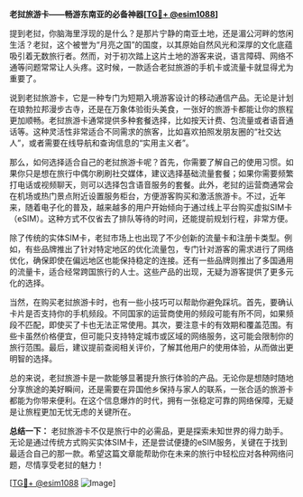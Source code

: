 **老挝旅游卡——畅游东南亚的必备神器[[TG💪+ @esim1088](https://t.me/s/esim1088)]**

提到老挝，你脑海里浮现的是什么？是那片宁静的南亚土地，还是湄公河畔的悠闲生活？老挝，这个被誉为“月亮之国”的国度，以其原始自然风光和深厚的文化底蕴吸引着无数旅行者。然而，对于初次踏上这片土地的游客来说，语言障碍、网络不通等问题常常让人头疼。这时候，一款适合老挝旅游的手机卡或流量卡就显得尤为重要了。

说到老挝旅游卡，它是一种专门为短期入境游客设计的移动通信产品。无论是计划在琅勃拉邦漫步古寺，还是在万象体验街头美食，一张好的旅游卡都能让你的旅程更加顺畅。老挝旅游卡通常提供多种套餐选择，比如按天计费、包流量或者语音通话等。这种灵活性非常适合不同需求的旅客，比如喜欢拍照发朋友圈的“社交达人”，或者需要在线导航和查询信息的“实用主义者”。

那么，如何选择适合自己的老挝旅游卡呢？首先，你需要了解自己的使用习惯。如果你只是想在旅行中偶尔刷刷社交媒体，建议选择基础流量套餐；如果你需要频繁打电话或视频聊天，则可以选择包含语音服务的套餐。此外，老挝的运营商通常会在机场或热门景点附近设置服务柜台，方便游客购买和激活旅游卡。不过，近年来，随着电子化的普及，越来越多的用户开始倾向于通过线上平台购买虚拟SIM卡（eSIM）。这种方式不仅省去了排队等待的时间，还能提前规划行程，非常方便。

除了传统的实体SIM卡，老挝市场上也出现了不少创新的流量卡和注册卡类型。例如，有些品牌推出了针对特定地区的优化流量包，专门针对游客的需求进行了网络优化，确保即使在偏远地区也能保持稳定的连接。还有一些品牌则推出了多国通用的流量卡，适合经常跨国旅行的人士。这些产品的出现，无疑为游客提供了更多元化的选择。

当然，在购买老挝旅游卡时，也有一些小技巧可以帮助你避免踩坑。首先，要确认卡片是否支持你的手机频段。不同国家的运营商使用的频段可能有所不同，如果频段不匹配，即使买了卡也无法正常使用。其次，要注意卡的有效期和覆盖范围。有些卡虽然价格便宜，但可能只支持特定城市或区域的网络服务，这可能会限制你的旅行范围。最后，建议提前查阅相关评价，了解其他用户的使用体验，从而做出更明智的选择。

总的来说，老挝旅游卡是一款能够显著提升旅行体验的产品。无论你是想随时随地分享旅途的美好瞬间，还是需要在异国他乡保持与家人的联系，一张合适的旅游卡都能为你带来便利。在这个信息爆炸的时代，拥有一张稳定可靠的网络保障，无疑是让旅程更加无忧无虑的关键所在。

**总结一下：** 老挝旅游卡不仅是旅行中的必需品，更是探索未知世界的得力助手。无论是通过传统方式购买实体SIM卡，还是尝试便捷的eSIM服务，关键在于找到最适合自己的那一款。希望这篇文章能帮助你在未来的旅行中轻松应对各种网络问题，尽情享受老挝的魅力！

[[TG💪+ @esim1088](https://t.me/s/esim1088) ![Image](https://i.postimg.cc/4NQfJmqS/Snipaste-2025-05-13-00-14-12.png)]